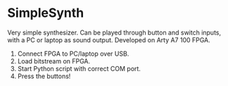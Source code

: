 # SimpleSynth
Very simple synthesizer. Can be played through button and switch inputs, with a PC or laptop as sound output. Developed on Arty A7 100 FPGA.

1) Connect FPGA to PC/laptop over USB.
2) Load bitstream on FPGA.
3) Start Python script with correct COM port.
4) Press the buttons!
